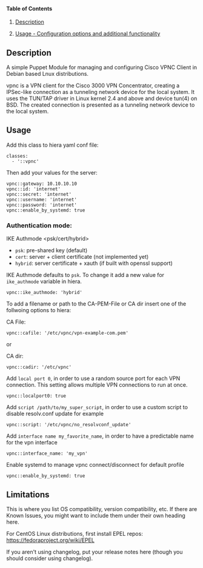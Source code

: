 #### Table of Contents

1. [Description](#description)

1. [Usage - Configuration options and additional functionality](#usage)


## Description
A simple Puppet Module for managing and configuring Cisco VPNC Client in Debian based Lnux distributions.

vpnc is a VPN client for the Cisco 3000 VPN Concentrator, creating a IPSec-like connection as a tunneling network device for the local system. It uses the TUN/TAP driver in Linux kernel 2.4 and above and device tun(4) on BSD. The created connection is presented as a tunneling network device to the local system.


## Usage

Add this class to hiera yaml conf file:
```
classes:
  - '::vpnc'
```

Then add your values for the server:
```
vpnc::gateway: 10.10.10.10
vpnc::id: 'internet'
vpnc::secret: 'internet'
vpnc::username: 'internet'
vpnc::password: 'internet'
vpnc::enable_by_systemd: true
```



### Authentication mode: 
IKE Authmode <psk/cert/hybrid>

- `psk`: pre-shared key (default)
- `cert`: server + client certificate (not implemented yet)
- `hybrid`: server certificate + xauth (if built with openssl support)


IKE Authmode defaults to `psk`. To change it add a new value for `ike_authmode` variable in hiera.
```
vpnc::ike_authmode: 'hybrid'
```

To add a filename or path to the CA-PEM-File or CA dir insert one of the follwoing options to hiera:

CA File:
```
vpnc::cafile: '/etc/vpnc/vpn-example-com.pem'
```
 or

CA dir:
```
vpnc::cadir: '/etc/vpnc'
```

Add `local port 0`, in order to use a random source port for each VPN connection. This setting allows multiple VPN connections to run at once. 
```
vpnc::localport0: true
```
 
Add `script /path/to/my_super_script`, in order to use a custom script to disable resolv.conf update for example
```
vpnc::script: '/etc/vpnc/no_resolvconf_update'
```

Add `interface name my_favorite_name`, in order to have a predictable name for the vpn interface
```
vpnc::interface_name: 'my_vpn'
```

Enable systemd to manage vpnc connect/disconnect for default profile
```
vpnc::enable_by_systemd: true
```

## Limitations

This is where you list OS compatibility, version compatibility, etc. If there
are Known Issues, you might want to include them under their own heading here.

For CentOS Linux distributions, first install EPEL repos: https://fedoraproject.org/wiki/EPEL

If you aren't using changelog, put your release notes here (though you should
consider using changelog). 

